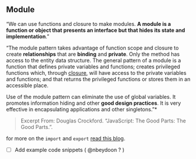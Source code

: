 ## Module

“We can use functions and closure to make modules. **A module is a function or object that presents an interface but that hides its state and implementation**.”


“The module pattern takes advantage of function scope and closure to create **relationships** that are **binding** and **private**. Only the method has access to the entity data structure.
The general pattern of a module is a function that defines private variables and functions; creates privileged functions which, through [closure](https://github.com/NodeJS42/Basics/tree/master/Closure), will have access to the private variables and functions; and that returns the privileged functions or stores them in an accessible place.

 Use of the module pattern can eliminate the use of global variables. It promotes information hiding and other **good design practices**. It is very effective in encapsulating applications and other singletons.”*

> Excerpt From: Douglas Crockford. “JavaScript: The Good Parts: The Good Parts.”.

for more on the `import` and `export` [read this blog](http://www.adequatelygood.com/JavaScript-Module-Pattern-In-Depth.html).
- [ ] Add example code snippets ( @nbeydoon ? )
